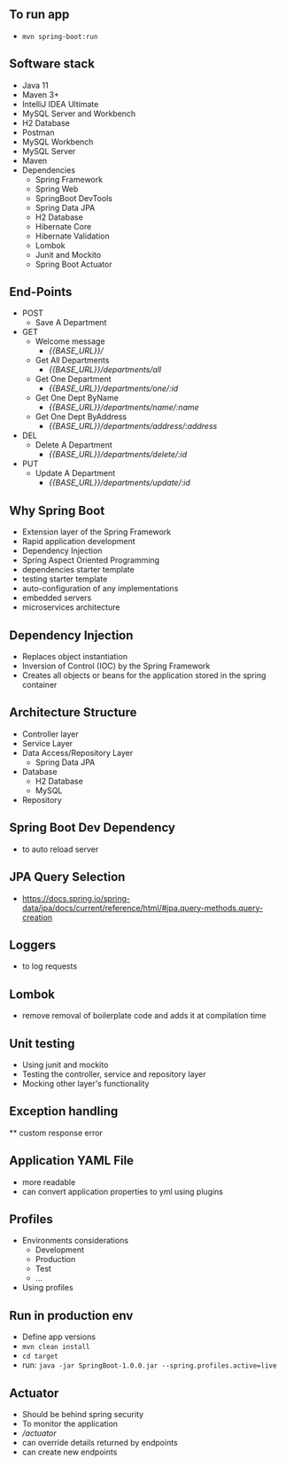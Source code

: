 ## **To run app**
* `mvn spring-boot:run`

## **Software stack**
* Java 11
* Maven 3+
* IntelliJ IDEA Ultimate
* MySQL Server and Workbench
* H2 Database
* Postman
* MySQL Workbench
* MySQL Server
* Maven
* Dependencies
    - Spring Framework
    - Spring Web
    - SpringBoot DevTools
    - Spring Data JPA
    - H2 Database
    - Hibernate Core
    - Hibernate Validation
    - Lombok
    - Junit and Mockito
    - Spring Boot Actuator

## **End-Points**
* POST
    - Save A Department
* GET
    - Welcome message
        - _{{BASE_URL}}/_ 
    - Get All Departments
        - _{{BASE_URL}}/departments/all_
    - Get One Department
        - _{{BASE_URL}}/departments/one/:id_
    - Get One Dept ByName
        - _{{BASE_URL}}/departments/name/:name_
    - Get One Dept ByAddress
        - _{{BASE_URL}}/departments/address/:address_
* DEL
    - Delete A Department
        - _{{BASE_URL}}/departments/delete/:id_
* PUT
    - Update A Department
        - _{{BASE_URL}}/departments/update/:id_

## **Why Spring Boot**
* Extension layer of the Spring Framework
* Rapid application development
* Dependency Injection
* Spring Aspect Oriented Programming
* dependencies starter template
* testing starter template
* auto-configuration of any implementations
* embedded servers
* microservices architecture

## **Dependency Injection**
* Replaces object instantiation
* Inversion of Control (IOC) by the Spring Framework
* Creates all objects or beans for the application stored in the spring container

## **Architecture Structure**
* Controller layer
* Service Layer
* Data Access/Repository Layer
    - Spring Data JPA
* Database
    - H2 Database
    - MySQL
* Repository

## **Spring Boot Dev Dependency**
* to auto reload server

## **JPA Query Selection**
* https://docs.spring.io/spring-data/jpa/docs/current/reference/html/#jpa.query-methods.query-creation

## **Loggers**
* to log requests

## **Lombok**
* remove removal of boilerplate code and adds it at compilation time

## **Unit testing**
* Using junit and mockito
* Testing the controller, service and repository layer
* Mocking other layer's functionality

## **Exception handling**
** custom response error

## **Application YAML File**
* more readable
* can convert application properties to yml using plugins

## **Profiles**
* Environments considerations
    - Development
    - Production
    - Test 
    - ... 
* Using profiles

## **Run in production env**
* Define app versions
* `mvn clean install`
* `cd target`
* run: `java -jar SpringBoot-1.0.0.jar --spring.profiles.active=live`

## **Actuator**
* Should be behind spring security
* To monitor the application
* _/actuator_
* can override details returned by endpoints
* can create new endpoints
